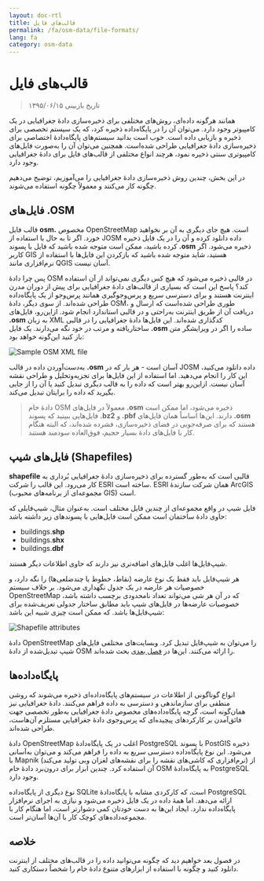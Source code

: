 ```yaml
---
layout: doc-rtl
title: قالب‌های فایل
permalink: /fa/osm-data/file-formats/
lang: fa
category: osm-data
---
```


قالب‌های فایل
=============

> تاریخ بازبینی ۱۳۹۵/۰۶/۱۵

همانند هرگونه داده‌ای، روش‌های مختلفی برای ذخیره‌سازی دادهٔ جغرافیایی در یک کامپیوتر وجود دارد. می‌توان آن را در پایگاه‌داده ذخیره کرد، که یک سیستم تخصصی برای ذخیره و بازیابی داده است. خوب است بدانید سیستم‌های پایگاه‌دادهٔ اختصاصی برای ذخیره‌سازی دادهٔ جغرافیایی طراحی شده‌است. همچنین می‌توان آن را به‌صورت فایل‌های کامپیوتری سنتی ذخیره نمود، هرچند انواع مختلفی از قالب‌های فایل برای دادهٔ جغرافیایی وجود دارد.  

در این بخش، چندین روش ذخیره‌سازی دادهٔ جغرافیایی را می‌آموزیم، توضیح می‌دهیم چگونه کار می‌کنند و معمولاً چگونه استفاده می‌شوند.  

فایل‌های ‎.OSM
-----------

قالب فایل **osm‎.** مخصوص OpenStreetMap است. هیچ جای دیگری به آن بر نخواهید خورد. اگر تا به حال با استفاده از JOSM داده دانلود کرده و آن را در یک فایل ذخیره کرده باشید، ممکن است متوجه شده باشید که فایل با پسوند **‎.osm** ذخیره می‌شود. اگر کاربر GIS هستید، شاید متوجه شده باشید که بازکردن این فایل‌ها با استفاده از نرم‌افزاری مانند QGIS آسان نیست.  

پس چرا دادهٔ OSM در قالبی ذخیره می‌شود که هیچ کس دیگری نمی‌تواند از آن استفاده کند؟ پاسخ این است که بسیاری از ‌قالب‌های دادهٔ جغرافیایی برای پیش از دوران مدرن اینترنت هستند و برای دسترسی سریع و پرس‌وجوگیری همانند پرس‌وجو از یک پایگاه‌داده طراحی شده‌اند. از سوی دیگر، دادهٔ OSM، طوری طراحی شده‌است که ارسال و دریافت آن از طریق اینترنت به‌راحتی و در قالبی استاندارد انجام شود. ازاین‌رو، فایل‌های **‎.osm** به زبان XML کدگذاری شده‌اند. این فایل‌ها دادهٔ جغرافیایی را در قالبی ساختاریافته و مرتب در خود نگه می‌دارند. یک فایل **‎.osm** ساده را اگر در ویرایشگر متن باز کنید این‌گونه خواهد بود:  

![Sample OSM XML file][]

به‌دست‌آوردن داده در قالب **‎.osm** آسان است - هر بار که در JOSM داده دانلود می‌کنید، این کار را انجام می‌دهید. اما استفاده از این فایل‌ها برای تجزیه‌وتحلیل و طراحی نقشه آسان نیست. ازاین‌رو بهتر است که داده را به قالب دیگری تبدیل کنید یا آن را از جایی بگیرید که داده را برایتان تبدیل می‌کند.  

> دادهٔ خام OSM معمولاً در فایل‌های **‎.osm** ذخیره می‌شود، اما ممکن است فایل‌هایی ببینید که پسوند **‎.bz2** و **‎.pbf** دارند. این‌ها اساساً همان فایل‌های **‎.osm** هستند که برای صرفه‌جویی در فضای ذخیره‌سازی، فشرده شده‌اند، که البته هنگام کار با فایل‌های دادهٔ بسیار حجیم، فوق‌العاده سودمند هستند.  

فایل‌های شیپ (Shapefiles)
----------

**shapefile** قالبی است که به‌طور گسترده برای ذخیره‌سازی دادهٔ جغرافیایی بُرداری به کار می‌رود. این قالب را شرکت ESRI ساخته است. ESRI همان شرکت سازندهٔ ArcGIS (مجموعه‌ای از برنامه‌های محبوب GIS) است.  

فایل شیپ در واقع مجموعه‌ای از چندین فایل مختلف است. به‌عنوان مثال، شیپ‌فایلی که حاوی دادهٔ ساختمان است ممکن است فایل‌هایی با پسوندهای زیر داشته باشد:  

-	buildings.**shp**
-	buildings.**shx**
-	buildings.**dbf**

شیپ‌فایل‌ها اغلب فایل‌های اضافه‌تری نیز دارند که حاوی اطلاعات دیگر هستند.  

هر شیپ‌فایل باید فقط یک نوع عارضه (نقاط، خطوط یا چندضلعی‌ها) را نگه دارد، و خصوصیات هر عارضه در یک جدول نگهداری می‌شود. بر خلاف سیستم OpenStreetMap که در آن هر شی می‌تواند تعداد نامحدودی برچسب داشته باشد، خصوصیات عارضه‌ها در فایل‌های شیپ باید مطابق ساختار جدولی تعریف‌شده برای شیپ‌فایل‌ها باشد. که ممکن است چیزی شبیه این باشد:  

![Shapefile attributes][]

دادهٔ OpenStreetMap را می‌توان به شیپ‌فایل تبدیل کرد. وبسایت‌های مختلفی فایل‌های شیپ تبدیل‌شده از دادهٔ OSM را ارائه می‌کنند. این‌ها در [فصل بعدی](/fa/osm-data/getting-data) بحث شده‌اند.  

پایگاه‌داده‌ها
---------

انواع گوناگونی از اطلاعات در سیستم‌های پایگاه‌داده‌ای ذخیره می‌شوند که روشی منطقی برای سازماندهی و دسترسی به داده فراهم می‌کنند. دادهٔ جغرافیایی نیز همان‌گونه است، گرچه پایگاه‌داده‌های مخصوص دادهٔ جغرافیایی به‌طور تخصصی جهت فائق‌آمدن بر کارکردهای پیچیده‌ای که پرس‌وجوی دادهٔ جغرافیایی مستلزم آن‌هاست، طراحی شده‌اند.  

دادهٔ OpenStreetMap اغلب در یک پایگاه‌دادهٔ PostgreSQL با پسوند PostGIS ذخیره می‌شود. این نوع پایگاه‌داده دسترسی سریع به داده را فراهم می‌کند و می‌توان به‌آسانی با Mapnik (نرم‌افزاری که کاشی‌های نقشه را برای نقشه‌های لغزان وبی تولید می‌کند) از آن استفاده کرد. چندین ابزار برای درون‌برد دادهٔ خام OSM به پایگاه‌دادهٔ PostgreSQL وجود دارد.  

نوع دیگری از پایگاه‌داده SQLite است، که کارکردی مشابه با پایگاه‌دادهٔ PostgreSQL ارائه می‌دهد. اما همهٔ داده در یک فایل ذخیره می‌شود و نیازی به اجرای نرم‌افزار پایگاه‌داده ندارد. ایجاد این‌ها به دست خودتان کمی دشوارتر است، اما هنگام کار با مجموعه‌داده‌های  کوچک کار با آن‌ها آسان‌تر است.  

خلاصه
-------

در فصول بعد خواهیم دید که چگونه می‌توانید داده را در قالب‌های مختلف از اینترنت دانلود کنید و چگونه با استفاده از ابزارهای متنوع دادهٔ خام را شخصاً دستکاری کنید.  


[Sample OSM XML file]: /images/osm-data/example_osm.png
[Shapefile attributes]: /images/osm-data/shapefile_attributes.png